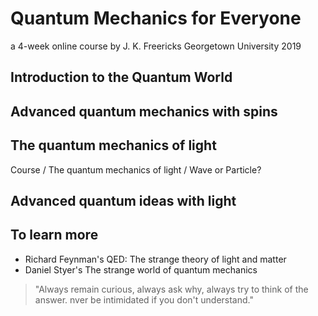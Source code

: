 # Quantum Mechanics for Everyone
a 4-week online course by J. K. Freericks Georgetown University 2019

## Introduction to the Quantum World


## Advanced quantum mechanics with spins


## The quantum mechanics of light

Course / The quantum mechanics of light / Wave or Particle?

## Advanced quantum ideas with light



## To learn more

   * Richard Feynman's QED: The strange theory of light and matter
   * Daniel Styer's The strange world of quantum mechanics
   
> "Always remain curious, always ask why, always try to think of the answer. nver be intimidated if you don't understand."

